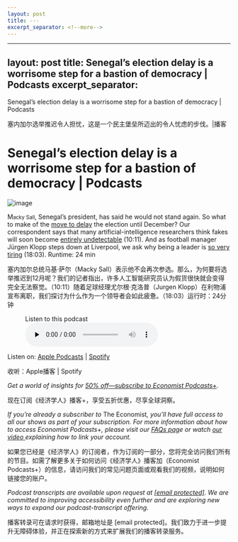 ```yaml
---
layout: post
title: ---
excerpt_separator: <!--more-->
---
```



<!--more-->

---
layout: post
title: Senegal’s election delay is a worrisome step for a bastion of democracy | Podcasts
excerpt_separator: <!--more-->
---


<!--more-->

Senegal’s election delay is a worrisome step for a bastion of democracy | Podcasts

塞内加尔选举推迟令人担忧，这是一个民主堡垒所迈出的令人忧虑的步伐。|播客


# Senegal’s election delay is a worrisome step for a bastion of democracy | Podcasts

![image](https://images.weserv.nl/?url=www.economist.com/img/b/1280/720/90/media-assets/image/20240210_PDP503.jpg)

<div></div><p><span>M</span><small>acky Sall</small>, Senegal’s president, has said he would not stand again. So what to make of the <a href="https://www.economist.com/middle-east-and-africa/2024/02/04/senegals-democracy-hangs-by-a-thread">move to delay</a> the election until December? Our correspondent says that many artificial-intelligence researchers think fakes will soon become <a href="https://www.economist.com/science-and-technology/2024/01/17/many-ai-researchers-think-fakes-will-become-undetectable">entirely undetectable</a> (10:11). And as football manager Jürgen Klopp steps down at Liverpool, we ask why being a leader is <a href="https://www.economist.com/business/2024/01/29/jurgen-klopp-and-the-importance-of-energy">so very tiring</a> (18:03). Runtime: 24 min</p>

塞内加尔总统马基·萨尔（Macky Sall）表示他不会再次参选。那么，为何要将选举推迟到12月呢？我们的记者指出，许多人工智能研究员认为假货很快就会变得完全无法察觉。（10:11）随着足球经理尤尔根·克洛普（Jurgen Klopp）在利物浦宣布离职，我们探讨为什么作为一个领导者会如此疲惫。（18:03）运行时：24分钟


<div><figure><div><figcaption>Listen to this podcast</figcaption> </div><audio controls="" id="audio-player" preload="none" src="https://sphinx.acast.com/p/acast/s/theintelligencepodcast/e/65c2144361faed0016fe74f9/media.mp3?tk=eyJ1aWQiOiJ0b20iLCJ0ayI6ImZHeExMd3dDIiwiYWRzIjpmYWxzZSwic3BvbnMiOmZhbHNlLCJzdGF0dXMiOiJwdWJsaWMifQ==&amp;sig=v6-oTC3jNQTuxZKFui10dSNbwpz6a3ygkf0Y6Jxs4Ns" title="The Intelligence"><p>Your browser does not support the &lt;audio&gt; element.</p></audio><div><div></div></div></figure></div><p>Listen on: <a href="https://www.economist.comhttps://podcasts.apple.com/us/podcast/the-intelligence-from-the-economist/id1449631195">Apple Podcasts</a> | <a href="https://www.economist.comhttps://open.spotify.com/show/12zKAMNyS2GNentUzxq9QN">Spotify</a></p>

收听：Apple播客 | Spotify


<p><i>Get a world of insights for <a href="https://www.economist.comhttps://subscribenow.economist.com/podcasts-plus">50% off—subscribe to Economist Podcasts+</a></i>.</p>

现在订阅《经济学人》播客+，享受五折优惠，尽享全球洞察。


<p><i>If you’re already a subscriber to </i>The Economist<i>, you’ll have full access to all our shows as part of your subscription. For more information about how to access Economist Podcasts+, please visit our <a href="https://www.economist.comhttps://myaccount.economist.com/s/article/What-is-Economist-Podcasts">FAQs pag</a>e or watch <a href="https://www.economist.comhttps://www.youtube.com/watch?v=48TlDbL-4vU">our video </a>explaining how to link your account.</i></p>

如果您已经是《经济学人》的订阅者，作为订阅的一部分，您将完全访问我们所有的节目。如需了解更多关于如何访问《经济学人》播客加（Economist Podcasts+）的信息，请访问我们的常见问题页面或观看我们的视频，说明如何链接您的账户。


<p><i>Podcast transcripts are available upon request at <a href="https://www.economist.com/cdn-cgi/l/email-protection">[email protected]</a>. We are committed to improving accessibility even further and are exploring new ways to expand our podcast-transcript offering.</i></p>

播客转录可在请求时获得，邮箱地址是 [email protected]。我们致力于进一步提升无障碍体验，并正在探索新的方式来扩展我们的播客转录服务。

